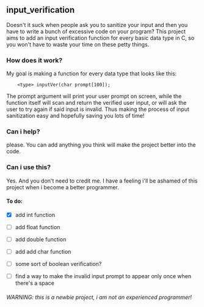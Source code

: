 ## input_verification
Doesn't it suck when people ask you to sanitize your input and then you have to write a bunch of excessive code on your program?
This project aims to add an input verification function for every basic data type in C, so you won't have to waste your time on these petty things.

### How does it work?
My goal is making a function for every data type that looks like this: 

        <type> inputVer(char prompt[100]);

The prompt argument will print your user prompt on screen, while the function itself will scan and return the verified user input, or will ask
the user to try again if said input is invalid. Thus making the process of input sanitization easy and hopefully saving you lots of time!

### Can i help?
please. You can add anything you think will make the project better into the code.

### Can i use this?
Yes. And you don't need to credit me. I have a feeling i'll be ashamed of this project when i become a better programmer.


#### To do: 

- [x] add int function
- [ ] add float function
- [ ] add double function
- [ ] add add char function
- [ ] some sort of boolean verification?
- [ ] find a way to make the invalid input prompt to appear only once when there's a space


###### WARNING: this is a newbie project, i am not an experienced programmer! 
